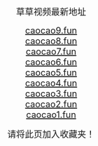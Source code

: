 
<center>
<span style="font-size:20px">草草视频最新地址</span><br>
<br />
<span style="font-size:20px"><a href="https://caocao9.fun" target="_blank">caocao9.fun</a></span><br>
<span style="font-size:20px"><a href="https://caocao8.fun" target="_blank">caocao8.fun</a></span><br>
<span style="font-size:20px"><a href="https://caocao7.fun" target="_blank">caocao7.fun</a></span><br>
<span style="font-size:20px"><a href="https://caocao6.fun" target="_blank">caocao6.fun</a></span><br>
<span style="font-size:20px"><a href="https://caocao5.fun" target="_blank">caocao5.fun</a></span><br>
<span style="font-size:20px"><a href="https://caocao4.fun" target="_blank">caocao4.fun</a></span><br>
<span style="font-size:20px"><a href="https://caocao3.fun" target="_blank">caocao3.fun</a></span><br>
<span style="font-size:20px"><a href="https://caocao2.fun" target="_blank">caocao2.fun</a></span><br>
<span style="font-size:20px"><a href="https://caocao1.fun" target="_blank">caocao1.fun</a></span><br>
<br />
<span style="font-size:20px">请将此页加入收藏夹！</span>
</center>
